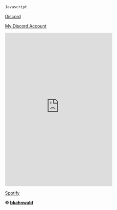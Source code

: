 ```js
Javascript
```

<!DOCTYPE html>
<html>
<body>

[Discord](https://discord.gg/9K6zB6fUfN)
  
  
[My Discord Account](https://discord.com/users/357881702066028554)
  
<iframe src="https://discord.com/widget?id=405086029838811137&theme=dark" width="350" height="500" allowtransparency="true" frameborder="0" sandbox="allow-popups allow-popups-to-escape-sandbox allow-same-origin allow-scripts"></iframe>  
  
[Spotify](https://sptfy.com/bkahnwald)


</body>
</html>



**© [bkahnwald](https://github.com/bkahnwald)**
